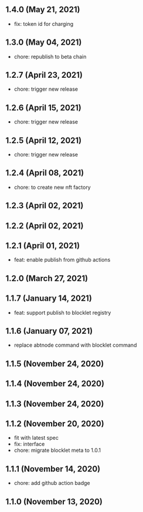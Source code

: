 ## 1.4.0 (May 21, 2021)

- fix: token id for charging

## 1.3.0 (May 04, 2021)

- chore: republish to beta chain

## 1.2.7 (April 23, 2021)

- chore: trigger new release

## 1.2.6 (April 15, 2021)

- chore: trigger new release

## 1.2.5 (April 12, 2021)

- chore: trigger new release

## 1.2.4 (April 08, 2021)

- chore: to create new nft factory

## 1.2.3 (April 02, 2021)



## 1.2.2 (April 02, 2021)



## 1.2.1 (April 01, 2021)

- feat: enable publish from github actions

## 1.2.0 (March 27, 2021)



## 1.1.7 (January 14, 2021)

- feat: support publish to blocklet registry

## 1.1.6 (January 07, 2021)

- replace abtnode command with blocklet command

## 1.1.5 (November 24, 2020)



## 1.1.4 (November 24, 2020)



## 1.1.3 (November 24, 2020)



## 1.1.2 (November 20, 2020)

- fit with latest spec
- fix: interface
- chore: migrate blocklet meta to 1.0.1

## 1.1.1 (November 14, 2020)

- chore: add github action badge

## 1.1.0 (November 13, 2020)
